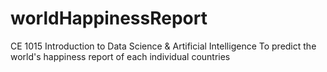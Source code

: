 # worldHappinessReport
CE 1015 Introduction to Data Science & Artificial Intelligence 
To predict the world's happiness report of each individual countries
